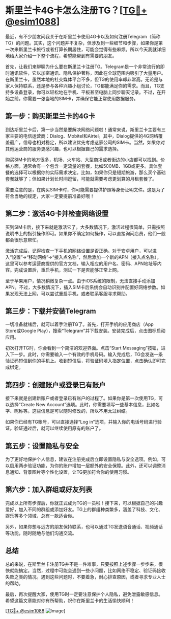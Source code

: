 # 斯里兰卡4G卡怎么注册TG？[[TG💪+ @esim1088](https://t.me/s/esim1088)]

最近，有不少朋友问我关于在斯里兰卡使用4G卡以及如何注册Telegram（简称TG）的问题。其实，这个问题并不复杂，但涉及到一些细节和步骤，如果你是第一次来斯里兰卡旅行或者打算长期居住，可能会觉得有些麻烦。所以今天我就详细地给大家介绍一下整个流程，希望能帮到有需要的朋友。

首先，让我们来聊聊为什么要在斯里兰卡注册TG。Telegram是一个非常流行的即时通讯软件，它以加密通讯、隐私保护著称，因此在全球范围内吸引了大量用户。在斯里兰卡，虽然本地的社交媒体平台不多，但TG的使用率却非常高。无论是与家人保持联系，还是参与各种兴趣小组讨论，TG都能满足你的需求。而且，TG支持多设备登录，你可以轻松地在手机、平板甚至电脑上同步聊天记录。不过，在开始之前，你需要一张当地的SIM卡，并确保它能正常使用数据服务。

## 第一步：购买斯里兰卡的4G卡

到达斯里兰卡后，第一步当然是要解决网络问题啦！通常来说，斯里兰卡主要有三家主要的电信运营商：Dialog、Mobitel和Airtel。其中，Dialog提供的4G网络覆盖最广，信号也相对稳定，所以建议优先考虑这家公司的SIM卡。当然，如果你对其他运营商的服务更感兴趣，也可以根据自己的需求选择。

购买SIM卡的地方很多，机场、火车站、大型商场或者街边的小店都可以找到。价格方面，通常会有一个包含一定流量的套餐，比如500MB、1GB或更多。具体套餐的选择可以根据你的实际需求决定。比如，如果你只是短期旅游，那么买个基础套餐就够了；但如果计划长时间逗留，可能就需要考虑更划算的月租套餐了。

需要注意的是，在购买SIM卡时，你可能需要提供护照等身份证明文件。这是为了符合当地的规定，大家一定要提前准备好哦！

## 第二步：激活4G卡并检查网络设置

买到SIM卡后，接下来就是激活它了。大多数情况下，激活过程很简单，只需按照说明书上的指引操作即可。如果你不确定如何操作，可以直接询问店员，他们一般都会很乐意帮忙。

激活完成后，记得检查一下手机的网络设置是否正确。对于安卓用户，可以进入“设置”→“移动网络”→“接入点名称”，然后添加一个新的APN（接入点名称）。这里可以参考运营商提供的官方文档，输入相应的用户名、密码、APN地址等内容。完成设置后，重启手机，测试一下是否能够正常上网。

至于苹果用户，情况稍微复杂一点。由于iOS系统的限制，无法直接手动添加APN。不过，大多数情况下，插入SIM卡后系统会自动识别并配置好网络参数。如果发现无法上网，可以尝试重启手机，或者联系客服寻求帮助。

## 第三步：下载并安装Telegram

一切准备就绪后，就可以着手注册TG了。首先，打开手机的应用商店（App Store或Google Play），搜索“Telegram”并下载安装。安装完成后，点击图标启动应用。

初次打开TG时，你会看到一个简洁的欢迎界面。点击“Start Messaging”按钮，进入下一步。此时，你需要输入一个有效的手机号码。输入完成后，TG会发送一条验证码短信到你的手机上。收到短信后，将验证码填入指定位置，点击确认即可完成绑定。

## 第四步：创建账户或登录已有账户

接下来就是创建新账户或者登录已有账户的过程了。如果你是第一次使用TG，可以选择“Create New Account”选项。此时，你需要填写一些基本信息，比如名字、昵称等。这些信息是可以随时修改的，所以不用太过纠结。

如果你已经有TG账号，可以直接选择“Log in”选项，并输入你的电话号码进行验证。验证通过后，就可以继续使用原有的账户了。

## 第五步：设置隐私与安全

为了更好地保护个人信息，建议在注册完成后立即设置隐私与安全选项。例如，可以启用两步验证功能，为你的账户增加一层额外的安全保障。此外，还可以调整消息通知、背景图片等个性化设置，让TG更加符合你的使用习惯。

## 第六步：加入群组或好友列表

完成以上所有步骤后，你就正式成为TG的一员啦！接下来，可以根据自己的兴趣爱好，加入不同的群组或添加好友。TG上的群组种类繁多，涵盖了科技、文化、娱乐等多个领域，总有一款适合你。

另外，如果你想与远方的朋友保持联系，也可以通过TG发送语音通话、视频通话等功能，随时随地与他们沟通交流。

## 总结

总的来说，在斯里兰卡注册TG并不是一件难事，只要按照上述步骤一步步来，很快就能搞定。当然，过程中可能会遇到一些小问题，比如网络不稳定、验证码接收失败之类的情况。遇到这些问题时，不要着急，耐心排查原因，或者寻求专业人士的帮助。

最后，再次提醒大家，使用TG时一定要注意保护个人隐私，避免泄露敏感信息。希望这篇文章能对你有所帮助，祝你在斯里兰卡的生活愉快顺利！

[[TG💪+ @esim1088](https://t.me/s/esim1088) ![Image](https://i.postimg.cc/4NQfJmqS/Snipaste-2025-05-13-00-14-12.png)]